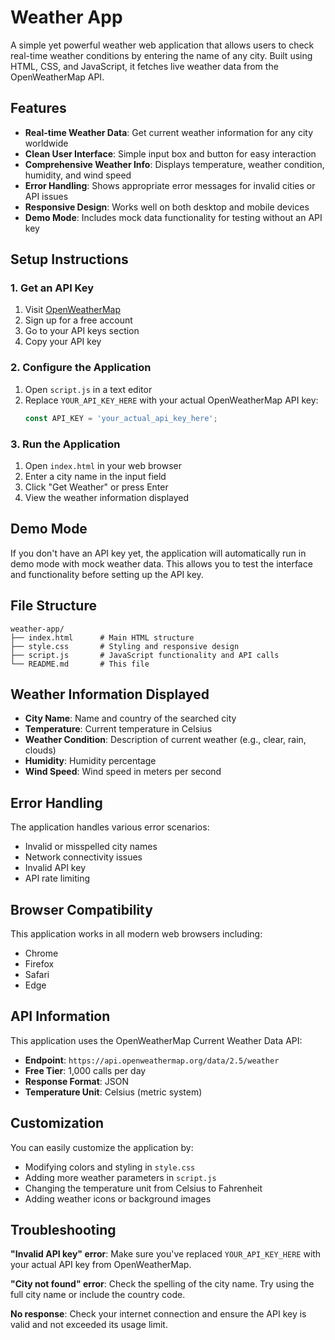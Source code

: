 # Weather App

A simple yet powerful weather web application that allows users to check real-time weather conditions by entering the name of any city. Built using HTML, CSS, and JavaScript, it fetches live weather data from the OpenWeatherMap API.

## Features

- **Real-time Weather Data**: Get current weather information for any city worldwide
- **Clean User Interface**: Simple input box and button for easy interaction
- **Comprehensive Weather Info**: Displays temperature, weather condition, humidity, and wind speed
- **Error Handling**: Shows appropriate error messages for invalid cities or API issues
- **Responsive Design**: Works well on both desktop and mobile devices
- **Demo Mode**: Includes mock data functionality for testing without an API key

## Setup Instructions

### 1. Get an API Key

1. Visit [OpenWeatherMap](https://openweathermap.org/api)
2. Sign up for a free account
3. Go to your API keys section
4. Copy your API key

### 2. Configure the Application

1. Open `script.js` in a text editor
2. Replace `YOUR_API_KEY_HERE` with your actual OpenWeatherMap API key:
   ```javascript
   const API_KEY = 'your_actual_api_key_here';
   ```

### 3. Run the Application

1. Open `index.html` in your web browser
2. Enter a city name in the input field
3. Click "Get Weather" or press Enter
4. View the weather information displayed

## Demo Mode

If you don't have an API key yet, the application will automatically run in demo mode with mock weather data. This allows you to test the interface and functionality before setting up the API key.

## File Structure

```
weather-app/
├── index.html      # Main HTML structure
├── style.css       # Styling and responsive design
├── script.js       # JavaScript functionality and API calls
└── README.md       # This file
```

## Weather Information Displayed

- **City Name**: Name and country of the searched city
- **Temperature**: Current temperature in Celsius
- **Weather Condition**: Description of current weather (e.g., clear, rain, clouds)
- **Humidity**: Humidity percentage
- **Wind Speed**: Wind speed in meters per second

## Error Handling

The application handles various error scenarios:
- Invalid or misspelled city names
- Network connectivity issues
- Invalid API key
- API rate limiting

## Browser Compatibility

This application works in all modern web browsers including:
- Chrome
- Firefox
- Safari
- Edge

## API Information

This application uses the OpenWeatherMap Current Weather Data API:
- **Endpoint**: `https://api.openweathermap.org/data/2.5/weather`
- **Free Tier**: 1,000 calls per day
- **Response Format**: JSON
- **Temperature Unit**: Celsius (metric system)

## Customization

You can easily customize the application by:
- Modifying colors and styling in `style.css`
- Adding more weather parameters in `script.js`
- Changing the temperature unit from Celsius to Fahrenheit
- Adding weather icons or background images

## Troubleshooting

**"Invalid API key" error**: Make sure you've replaced `YOUR_API_KEY_HERE` with your actual API key from OpenWeatherMap.

**"City not found" error**: Check the spelling of the city name. Try using the full city name or include the country code.

**No response**: Check your internet connection and ensure the API key is valid and not exceeded its usage limit.